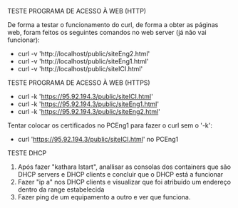 TESTE PROGRAMA DE ACESSO À WEB (HTTP)

De forma a testar o funcionamento do curl, de forma a obter as páginas web, foram feitos os seguintes comandos no web server (já não vai funcionar):
* curl -v 'http://localhost/public/siteEng2.html'
* curl -v 'http://localhost/public/siteEng1.html'
* curl -v 'http://localhost/public/siteICI.html'

TESTE PROGRAMA DE ACESSO À WEB (HTTPS)

* curl -k 'https://95.92.194.3/public/siteICI.html'
* curl -k 'https://95.92.194.3/public/siteEng1.html'
* curl -k 'https://95.92.194.3/public/siteEng2.html'

Tentar colocar os certificados no PCEng1 para fazer o curl sem o '-k':

* curl 'https://95.92.194.3/public/siteICI.html' no PCEng1

TESTE DHCP

1. Após fazer "kathara lstart", anallisar as consolas dos containers que são DHCP servers e DHCP clients e concluir que o DHCP está a funcionar
2. Fazer "ip a" nos DHCP clients e visualizar que foi atribuído um endereço dentro da range estabelecida
3. Fazer ping de um equipamento a outro e ver que funciona.
